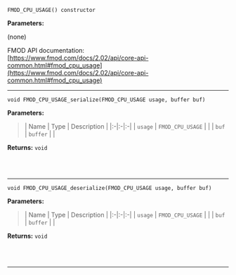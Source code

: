 
`FMOD_CPU_USAGE() constructor`

**Parameters:**

(none)

FMOD API documentation:<br/>[https://www.fmod.com/docs/2.02/api/core-api-common.html#fmod_cpu_usage](https://www.fmod.com/docs/2.02/api/core-api-common.html#fmod_cpu_usage)

---


`void FMOD_CPU_USAGE_serialize(FMOD_CPU_USAGE usage, buffer buf)`

**Parameters:**

> | Name | Type | Description |
  |:-|:-|:-|
  | `usage` | `FMOD_CPU_USAGE` |  |
  | `buf` | `buffer` |  |

**Returns:** `void`



<br/><br/>

---

`void FMOD_CPU_USAGE_deserialize(FMOD_CPU_USAGE usage, buffer buf)`

**Parameters:**

> | Name | Type | Description |
  |:-|:-|:-|
  | `usage` | `FMOD_CPU_USAGE` |  |
  | `buf` | `buffer` |  |

**Returns:** `void`



<br/><br/>

---
